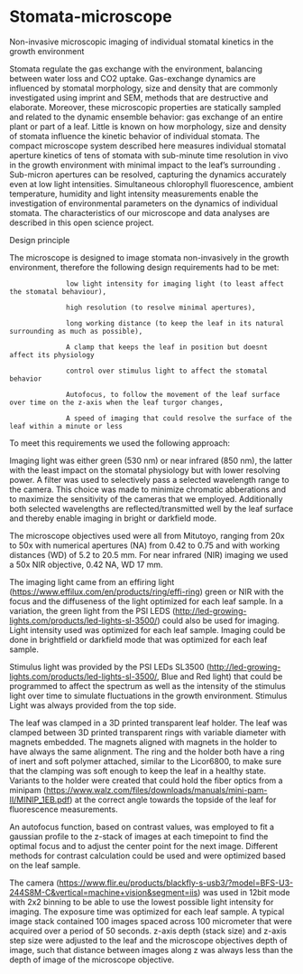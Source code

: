 # Stomata-microscope
Non-invasive microscopic imaging of individual stomatal kinetics in the growth environment 


Stomata regulate the gas exchange with the environment, balancing between water loss and CO2 uptake. Gas-exchange dynamics are influenced by stomatal morphology, size and density that are commonly investigated using imprint and SEM, methods that are destructive and elaborate. Moreover, these microscopic properties are statically sampled and related to the dynamic ensemble behavior: gas exchange of an entire plant or part of a leaf. Little is known on how morphology, size and density of stomata influence the kinetic behavior of individual stomata. The compact microscope system described here measures individual stomatal aperture kinetics of tens of stomata with sub-minute time resolution in vivo in the growth environment with minimal impact to the leaf’s surrounding . Sub-micron apertures can be resolved, capturing the dynamics accurately even at low light intensities. Simultaneous chlorophyll fluorescence, ambient temperature, humidity and light intensity measurements enable the investigation of environmental parameters on the dynamics of individual stomata. The characteristics of our microscope and data analyses are described in this open science project.

Design principle

The microscope is designed to image stomata non-invasively in the growth environment, therefore the following design requirements had to be met:
                  
                  low light intensity for imaging light (to least affect the stomatal behaviour), 
                  
                  high resolution (to resolve minimal apertures), 
                  
                  long working distance (to keep the leaf in its natural surrounding as much as possible), 
                  
                  A clamp that keeps the leaf in position but doesnt affect its physiology
                  
                  control over stimulus light to affect the stomatal behavior
                  
                  Autofocus, to follow the movement of the leaf surface over time on the z-axis when the leaf turgor changes,
                  
                  A speed of imaging that could resolve the surface of the leaf within a minute or less
                  
                 
To meet this requirements we used the following approach:

Imaging light was either green (530 nm) or near infrared (850 nm), the latter with the least impact on the stomatal physiology but with lower resolving power. A filter was used to selectively pass a selected wavelength range to the camera. This choice was made to minimize chromatic abberations and to maximize the sensitivity of the cameras that we employed. Additionally both selected wavelengths are reflected/transmitted well by the leaf surface and thereby enable imaging in bright or darkfield mode.

The microscope objectives used were all from Mitutoyo, ranging from 20x to 50x with numerical apertures (NA) from 0.42 to 0.75 and with working distances (WD) of 5.2 to 20.5 mm. For near infrared (NIR) imaging we used a 50x NIR objective, 0.42 NA, WD 17 mm. 

The imaging light came from an effiring light (https://www.effilux.com/en/products/ring/effi-ring) green or NIR with the focus and the diffuseness of the light optimized for each leaf sample. In a variation, the green light from the PSI LEDS (http://led-growing-lights.com/products/led-lights-sl-3500/) could also be used for imaging. Light intensity used was optimized for each leaf sample. Imaging could be done in brightfield or darkfield mode that was optimized for each leaf sample.

Stimulus light was provided by the PSI LEDs SL3500 (http://led-growing-lights.com/products/led-lights-sl-3500/, Blue and Red light) that could be programmed to affect the spectrum as well as the intensity of the stimulus light over time to simulate fluctuations in the growth environment. Stimulus Light was always provided from the top side.

The leaf was clamped in a 3D printed transparent leaf holder. The leaf was clamped between 3D printed transparent rings with variable diameter with magnets embedded. The magnets aligned with magnets in the holder to have always the same alignment. The ring and the holder both have a ring of inert and soft polymer attached, similar to the Licor6800, to make sure that the clamping was soft enough to keep the leaf in a healthy state. Variants to the holder were created that could hold the fiber optics from a minipam (https://www.walz.com/files/downloads/manuals/mini-pam-II/MINIP_1EB.pdf) at the correct angle towards the topside of the leaf for fluorescence measurements. 

An autofocus function, based on contrast values, was employed to fit a gaussian profile to the z-stack of images at each timepoint to find the optimal focus and to adjust the center point for the next image. Different methods for contrast calculation could be used and were optimized based on the leaf sample.

The camera (https://www.flir.eu/products/blackfly-s-usb3/?model=BFS-U3-244S8M-C&vertical=machine+vision&segment=iis) was used in 12bit mode with 2x2 binning to be able to use the lowest possible light intensity for imaging. The exposure time was optimized for each leaf sample. A typical image stack contained 100 images spaced across 100 micrometer that were acquired over a period of 50 seconds. z-axis depth (stack size) and z-axis step size were adjusted to the leaf and the microscope objectives depth of image, such that distance between images along z was always less than the depth of image of the microscope objective.














